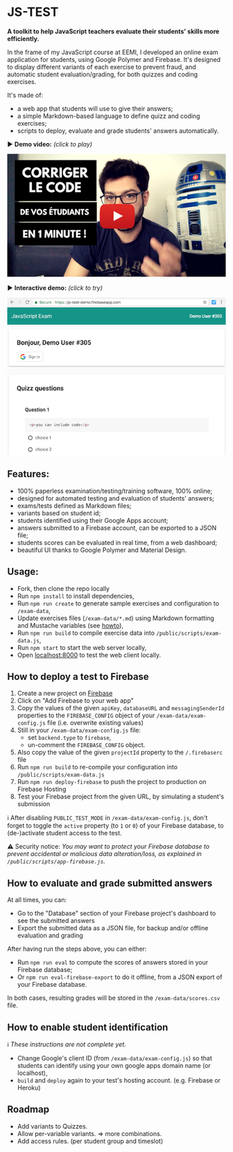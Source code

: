 JS-TEST
=======

**A toolkit to help JavaScript teachers evaluate their students' skills more efficiently.**

In the frame of my JavaScript course at EEMI, I developed an online exam application for students, using Google Polymer and Firebase. It's designed to display different variants of each exercise to prevent fraud, and automatic student evaluation/grading, for both quizzes and coding exercises.

It's made of:

- a web app that students will use to give their answers;
- a simple Markdown-based language to define quizz and coding exercises;
- scripts to deploy, evaluate and grade students' answers automatically.

▶️ **Demo video:** *(click to play)*

[![](docs/js-test-video-thumbnail.png)](https://www.youtube.com/watch?v=RwxCBDoxbF8)

▶️ **Interactive demo:** *(click to try)*

[![](docs/js-test-screenshot-thumb.png)](https://js-test-demo.firebaseapp.com/)

Features:
---------

- 100% paperless examination/testing/training software, 100% online;
- designed for automated testing and evaluation of students' answers;
- exams/tests defined as Markdown files;
- variants based on student id;
- students identified using their Google Apps account;
- answers submitted to a Firebase account, can be exported to a JSON file;
- students scores can be evaluated in real time, from a web dashboard;
- beautiful UI thanks to Google Polymer and Material Design.

Usage:
------

- Fork, then clone the repo locally
- Run `npm install` to install dependencies,
- Run `npm run create` to generate sample exercises and configuration to `/exam-data`,
- Update exercises files (`/exam-data/*.md`) using Markdown formatting and Mustache variables (see [howto](docs/howto-write-templates.md)),
- Run `npm run build` to compile exercise data into `/public/scripts/exam-data.js`,
- Run `npm start` to start the web server locally,
- Open [localhost:8000](http://localhost:8000) to test the web client locally.

How to deploy a test to Firebase
--------------------------------

1. Create a new project on [Firebase](https://console.firebase.google.com)
2. Click on "Add Firebase to your web app"
3. Copy the values of the given `apiKey`, `databaseURL` and `messagingSenderId` properties to the `FIREBASE_CONFIG` object of your `/exam-data/exam-config.js` file (i.e. overwrite existing values)
4. Still in your `/exam-data/exam-config.js` file:
    - set `backend.type` to `firebase`,
    - un-comment the `FIREBASE_CONFIG` object.
5. Also copy the value of the given `projectId` property to the `/.firebaserc` file
6. Run `npm run build` to re-compile your configuration into `/public/scripts/exam-data.js`
7. Run `npm run deploy-firebase` to push the project to production on Firebase Hosting
8. Test your Firebase project from the given URL, by simulating a student's submission

ℹ️️ After disabling `PUBLIC_TEST_MODE` in `/exam-data/exam-config.js`, don't forget to toggle the `active` property (to `1` or `0`) of your Firebase database, to (de-)activate student access to the test.

⚠️ Security notice: *You may want to protect your Firebase database to prevent accidental or malicious data alteration/loss, as explained in `/public/scripts/app-firebase.js`.*

How to evaluate and grade submitted answers
-------------------------------------------

At all times, you can:

- Go to the "Database" section of your Firebase project's dashboard to see the submitted answers
- Export the submitted data as a JSON file, for backup and/or offline evaluation and grading

After having run the steps above, you can either:

- Run `npm run eval` to compute the scores of answers stored in your Firebase database;
- Or `npm run eval-firebase-export` to do it offline, from a JSON export of your Firebase database.

In both cases, resulting grades will be stored in the `/exam-data/scores.csv` file.

How to enable student identification
------------------------------------

ℹ️️ *These instructions are not complete yet.*

- Change Google's client ID (from `/exam-data/exam-config.js`) so that students can identify using your own google apps domain name (or localhost),
- `build` and `deploy` again to your test's hosting account. (e.g. Firebase or Heroku)

Roadmap
-------

- Add variants to Quizzes.
- Allow per-variable variants. => more combinations.
- Add access rules. (per student group and timeslot)
